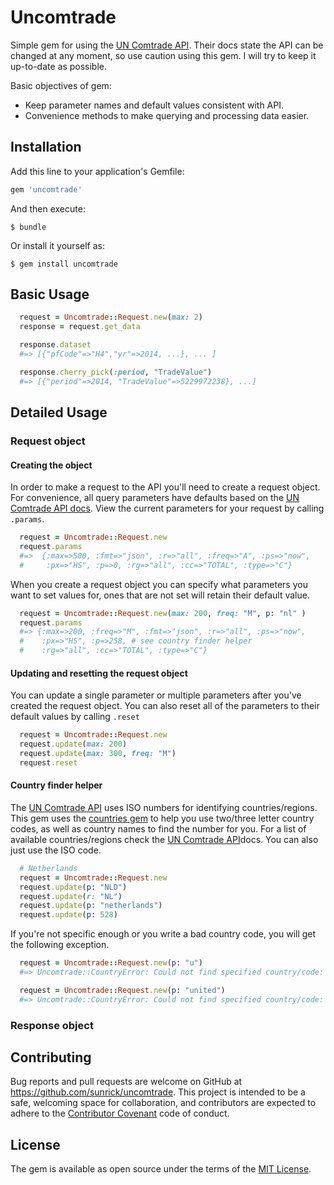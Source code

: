 # Uncomtrade

Simple gem for using the [UN Comtrade API][comtrade]. Their docs state the API can be changed at any moment, so use caution using this gem. I will try to keep it up-to-date as possible.

Basic objectives of gem:
* Keep parameter names and default values consistent with API.
* Convenience methods to make querying and processing data easier.

## Installation

Add this line to your application's Gemfile:

```ruby
gem 'uncomtrade'
```

And then execute:

    $ bundle

Or install it yourself as:

    $ gem install uncomtrade

## Basic Usage

```ruby
  request = Uncomtrade::Request.new(max: 2)
  response = request.get_data

  response.dataset
  #=> [{"pfCode"=>"H4","yr"=>2014, ...}, ... ]

  response.cherry_pick(:period, "TradeValue")
  #=> [{"period"=>2014, "TradeValue"=>5229972238}, ...]
```

## Detailed Usage

### Request object

#### Creating the object

In order to make a request to the API you'll need to create a request object. For convenience, all query parameters have defaults based on the [UN Comtrade API docs][comtrade]. View the current parameters for your request by calling `.params`.

```ruby
  request = Uncomtrade::Request.new
  request.params
  #=>  {:max=>500, :fmt=>"json", :r=>"all", :freq=>"A", :ps=>"now",
  #     :px=>"HS", :p=>0, :rg=>"all", :cc=>"TOTAL", :type=>"C"}
```

When you create a request object you can specify what parameters you want to set values for, ones that are not set will retain their default value.

```ruby
  request = Uncomtrade::Request.new(max: 200, freq: "M", p: "nl" )
  request.params
  #=> {:max=>200, :freq=>"M", :fmt=>"json", :r=>"all", :ps=>"now",
  #    :px=>"HS", :p=>258, # see country finder helper
  #    :rg=>"all", :cc=>"TOTAL", :type=>"C"}
```

#### Updating and resetting the request object

You can update a single parameter or multiple parameters after you've created the request object. You can also reset all of the parameters to their default values by calling `.reset`

```ruby
  request = Uncomtrade::Request.new
  request.update(max: 200)
  request.update(max: 300, freq: "M")
  request.reset
```

#### Country finder helper

The [UN Comtrade API][comtrade] uses ISO numbers for identifying countries/regions. This gem uses the [countries gem][countries] to help you use two/three letter country codes, as well as country names to find the number for you. For a list of available countries/regions check the [UN Comtrade API][comtrade]docs. You can also just use the ISO code.

```ruby
  # Netherlands
  request = Uncomtrade::Request.new
  request.update(p: "NLD")
  request.update(r: "NL")
  request.update(p: "netherlands")
  request.update(p: 528)
```

If you're not specific enough or you write a bad country code, you will get the following exception.

```ruby
  request = Uncomtrade::Request.new(p: "u")
  #=> Uncomtrade::CountryError: Could not find specified country/code: u

  request = Uncomtrade::Request.new(p: "united")
  #=> Uncomtrade::CountryError: Could not find specified country/code: united
```

### Response object


## Contributing

Bug reports and pull requests are welcome on GitHub at https://github.com/sunrick/uncomtrade. This project is intended to be a safe, welcoming space for collaboration, and contributors are expected to adhere to the [Contributor Covenant](contributor-covenant.org) code of conduct.


## License

The gem is available as open source under the terms of the [MIT License](http://opensource.org/licenses/MIT).


[comtrade]: http://comtrade.un.org/data/doc/api/
[countries]: https://github.com/hexorx/countries